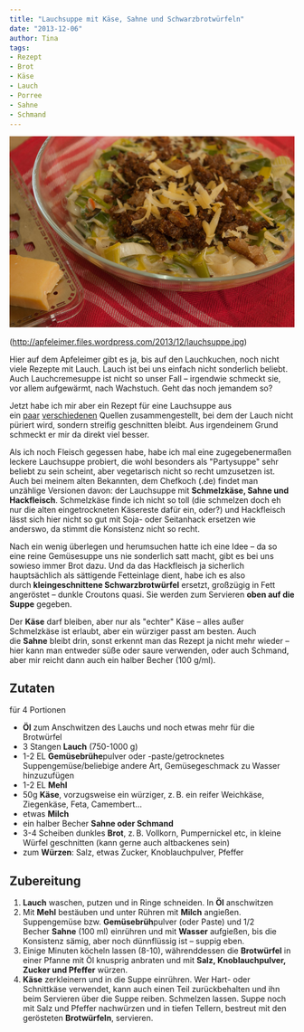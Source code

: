 ```yaml
---
title: "Lauchsuppe mit Käse, Sahne und Schwarzbrotwürfeln"
date: "2013-12-06" 
author: Tina
tags:
- Rezept
- Brot
- Käse
- Lauch
- Porree
- Sahne
- Schmand
---
```

![lauchsuppe](images/lauchsuppe.jpg)

(http://apfeleimer.files.wordpress.com/2013/12/lauchsuppe.jpg)

Hier auf dem Apfeleimer gibt es ja, bis auf den Lauchkuchen, noch nicht viele Rezepte mit Lauch. Lauch ist bei uns einfach nicht sonderlich beliebt. Auch Lauchcremesuppe ist nicht so unser Fall – irgendwie schmeckt sie, vor allem aufgewärmt, nach Wachstuch. Geht das noch jemandem so?

Jetzt habe ich mir aber ein Rezept für eine Lauchsuppe aus ein [paar](http://www.kuechengoetter.de/rezepte/Suppen/Lauch-Kaese-Suppe-mit-Brot-6112924.html) [verschiedenen](http://barbaras-spielwiese.blogspot.de/2008/01/lauchsuppe-mit-walnuss-crotons.html) Quellen zusammengestellt, bei dem der Lauch nicht püriert wird, sondern streifig geschnitten bleibt. Aus irgendeinem Grund schmeckt er mir da direkt viel besser.

Als ich noch Fleisch gegessen habe, habe ich mal eine zugegebenermaßen leckere Lauchsuppe probiert, die wohl besonders als "Partysuppe" sehr beliebt zu sein scheint, aber vegetarisch nicht so recht umzusetzen ist. Auch bei meinem alten Bekannten, dem Chefkoch (.de) findet man unzählige Versionen davon: der Lauchsuppe mit **Schmelzkäse, Sahne und Hackfleisch**. Schmelzkäse finde ich nicht so toll (die schmelzen doch eh nur die alten eingetrockneten Käsereste dafür ein, oder?) und Hackfleisch lässt sich hier nicht so gut mit Soja- oder Seitanhack ersetzen wie anderswo, da stimmt die Konsistenz nicht so recht.

Nach ein wenig überlegen und herumsuchen hatte ich eine Idee – da so eine reine Gemüsesuppe uns nie sonderlich satt macht, gibt es bei uns sowieso immer Brot dazu. Und da das Hackfleisch ja sicherlich hauptsächlich als sättigende Fetteinlage dient, habe ich es also durch **kleingeschnittene Schwarzbrotwürfel** ersetzt, großzügig in Fett angeröstet – dunkle Croutons quasi. Sie werden zum Servieren **oben auf die Suppe** gegeben.

Der **Käse** darf bleiben, aber nur als "echter" Käse – alles außer Schmelzkäse ist erlaubt, aber ein würziger passt am besten. Auch die **Sahne** bleibt drin, sonst erkennt man das Rezept ja nicht mehr wieder – hier kann man entweder süße oder saure verwenden, oder auch Schmand, aber mir reicht dann auch ein halber Becher (100 g/ml).

## Zutaten

für 4 Portionen

- **Öl** zum Anschwitzen des Lauchs und noch etwas mehr für die Brotwürfel
- 3 Stangen **Lauch** (750-1000 g)
- 1-2 EL **Gemüsebrühe**pulver oder -paste/getrocknetes Suppengemüse/beliebige andere Art, Gemüsegeschmack zu Wasser hinzuzufügen
- 1-2 EL **Mehl**
- 50g **Käse**, vorzugsweise ein würziger, z. B. ein reifer Weichkäse, Ziegenkäse, Feta, Camembert...
- etwas **Milch**
- ein halber Becher **Sahne oder Schmand**
- 3-4 Scheiben dunkles **Brot**, z. B. Vollkorn, Pumpernickel etc, in kleine Würfel geschnitten (kann gerne auch altbackenes sein)
- zum **Würzen**: Salz, etwas Zucker, Knoblauchpulver, Pfeffer

## Zubereitung

1. **Lauch** waschen, putzen und in Ringe schneiden. In **Öl** anschwitzen
2. Mit **Mehl** bestäuben und unter Rühren mit **Milch** angießen. Suppengemüse bzw. **Gemüsebrüh**pulver (oder Paste) und 1/2 Becher **Sahne** (100 ml) einrühren und mit **Wasser** aufgießen, bis die Konsistenz sämig, aber noch dünnflüssig ist – suppig eben.
3. Einige Minuten köcheln lassen (8-10), währenddessen die **Brotwürfel** in einer Pfanne mit Öl knusprig anbraten und mit **Salz, Knoblauchpulver, Zucker und Pfeffer** würzen.
4. **Käse** zerkleinern und in die Suppe einrühren. Wer Hart- oder Schnittkäse verwendet, kann auch einen Teil zurückbehalten und ihn beim Servieren über die Suppe reiben. Schmelzen lassen. Suppe noch mit Salz und Pfeffer nachwürzen und in tiefen Tellern, bestreut mit den gerösteten **Brotwürfeln**, servieren.
